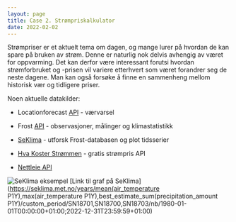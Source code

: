 ```yaml
---
layout: page
title: Case 2. Strømpriskalkulator
date: 2022-02-02
---
```


Strømpriser er et aktuelt tema om dagen, og mange lurer på hvordan de kan spare
på bruken av strøm. Denne er naturlig nok delvis avhengig av været for oppvarming.
Det kan derfor være interessant forutsi hvordan strømforbruket og -prisen vil variere
etterhvert som været forandrer seg de neste dagene. Man kan også forsøke å finne
en sammenheng mellom historisk vær og tidligere priser.

Noen aktuelle datakilder:

- Locationforecast [API](/general) - værvarsel
- Frost [API](/general) - observasjoner, målinger og klimastatistikk
- [SeKlima](http://seklima.met.no/) - utforsk Frost-databasen og plot tidsserier

- [Hva Koster Strømmen](https://www.hvakosterstrommen.no/strompris-api) - gratis strømpris API
- [Nettleie API](https://data.norge.no/dataservices/937a0466-3f12-3219-8552-18689cf8d606)

![SeKlima eksempel](/images/examples/seklima.png)
[Link til graf på SeKlima](https://seklima.met.no/years/mean(air_temperature P1Y),max(air_temperature P1Y),best_estimate_sum(precipitation_amount P1Y)/custom_period/SN18701,SN18700,SN18703/nb/1980-01-01T00:00:00+01:00;2022-12-31T23:59:59+01:00)
